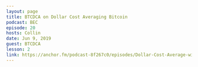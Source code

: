 ```yaml
---
layout: page
title: BTCDCA on Dollar Cost Averaging Bitcoin
podcast: BEC
episode: 20
hosts: Collin
date: Jun 9, 2019
guest: BTCDCA
lesson: 2
link: https://anchor.fm/podcast-8f267c0/episodes/Dollar-Cost-Average-with-BTCDCA-BEC020-e49o8b
---
```

